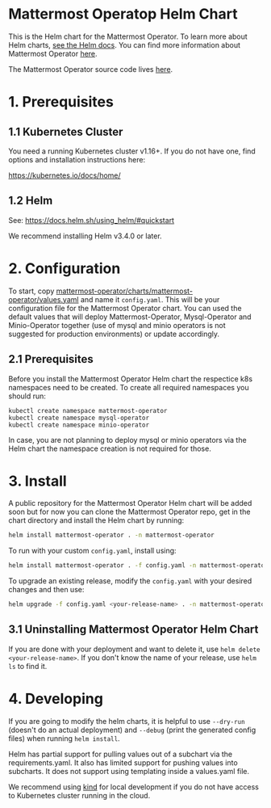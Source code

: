 Mattermost Operatop Helm Chart
====================================================

This is the Helm chart for the Mattermost Operator. To learn more about Helm charts, [see the Helm docs](https://helm.sh/docs/). You can find more information about Mattermost Operator [here](https://github.com/mattermost/mattermost-operator/blob/master/README.md).

The Mattermost Operator source code lives [here](https://github.com/mattermost/mattermost-operator).

# 1. Prerequisites

## 1.1 Kubernetes Cluster

You need a running Kubernetes cluster v1.16+. If you do not have one, find options and installation instructions here:

https://kubernetes.io/docs/home/

## 1.2 Helm

See: https://docs.helm.sh/using_helm/#quickstart

We recommend installing Helm v3.4.0 or later.


# 2. Configuration

To start, copy [mattermost-operator/charts/mattermost-operator/values.yaml](https://github.com/mattermost/mattermost-operator/blob/master/charts/mattermost-operator/values.yaml) and name it `config.yaml`. This will be your configuration file for the Mattermost Operator chart. You can used the default values that will deploy Mattermost-Operator, Mysql-Operator and Minio-Operator together (use of mysql and minio operators is not suggested for production environments) or update accordingly.

## 2.1 Prerequisites

Before you install the Mattermost Operator Helm chart the respectice k8s namespaces need to be created. To create all required namespaces you should run:

```
kubectl create namespace mattermost-operator
kubectl create namespace mysql-operator
kubectl create namespace minio-operator
```

In case, you are not planning to deploy mysql or minio operators via the Helm chart the namespace creation is not required for those.

# 3. Install

A public repository for the Mattermost Operator Helm chart will be added soon but for now you can clone the Mattermost Operator repo, get in the chart directory and install the Helm chart by running:

```bash
helm install mattermost-operator . -n mattermost-operator
```

To run with your custom `config.yaml`, install using:

```bash
helm install mattermost-operator . -f config.yaml -n mattermost-operator
```

To upgrade an existing release, modify the `config.yaml` with your desired changes and then use:
```bash
helm upgrade -f config.yaml <your-release-name> . -n mattermost-operator
```

## 3.1 Uninstalling Mattermost Operator Helm Chart

If you are done with your deployment and want to delete it, use `helm delete <your-release-name>`. If you don't know the name of your release, use `helm ls` to find it.


# 4. Developing

If you are going to modify the helm charts, it is helpful to use `--dry-run` (doesn't do an actual deployment) and `--debug` (print the generated config files) when running `helm install`.

Helm has partial support for pulling values out of a subchart via the requirements.yaml. It also has limited support for pushing values into subcharts. It does not support using templating inside a values.yaml file.

We recommend using [kind](https://github.com/kubernetes-sigs/kind) for local development if you do not have access to Kubernetes cluster running in the cloud.
